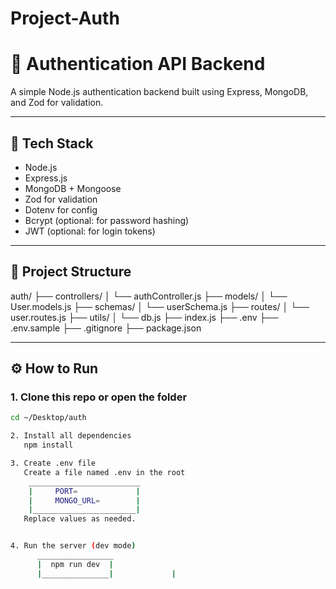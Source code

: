 # Project-Auth
# 🔐 Authentication API Backend

A simple Node.js authentication backend built using Express, MongoDB, and Zod for validation.

---

## 🧱 Tech Stack

- Node.js
- Express.js
- MongoDB + Mongoose
- Zod for validation
- Dotenv for config
- Bcrypt (optional: for password hashing)
- JWT (optional: for login tokens)

---

## 📁 Project Structure

auth/
├── controllers/
│ └── authController.js
├── models/
│ └── User.models.js
├── schemas/
│ └── userSchema.js
├── routes/
│ └── user.routes.js
├── utils/
│ └── db.js
├── index.js
├── .env
├── .env.sample
├── .gitignore
├── package.json




---

## ⚙️ How to Run

### 1. Clone this repo or open the folder

```bash
cd ~/Desktop/auth

2. Install all dependencies
   npm install

3. Create .env file
   Create a file named .env in the root
    _________________________
    |     PORT=             |                                                  
    |     MONGO_URL=        |
    |_______________________|
   Replace values as needed.


4. Run the server (dev mode)
      _________________
      |  npm run dev  |
      |_______________|             |